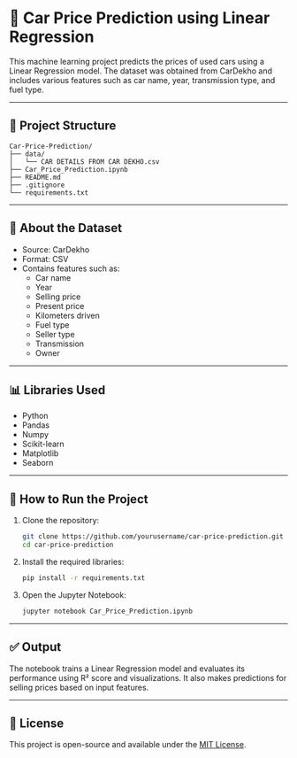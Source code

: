 # 🚗 Car Price Prediction using Linear Regression

This machine learning project predicts the prices of used cars using a Linear Regression model. The dataset was obtained from CarDekho and includes various features such as car name, year, transmission type, and fuel type.

---

## 📁 Project Structure

```
Car-Price-Prediction/
├── data/
│   └── CAR DETAILS FROM CAR DEKHO.csv
├── Car_Price_Prediction.ipynb
├── README.md
├── .gitignore
└── requirements.txt
```

---

## 📘 About the Dataset

- Source: CarDekho
- Format: CSV
- Contains features such as:
  - Car name
  - Year
  - Selling price
  - Present price
  - Kilometers driven
  - Fuel type
  - Seller type
  - Transmission
  - Owner

---

## 📊 Libraries Used

- Python
- Pandas
- Numpy
- Scikit-learn
- Matplotlib
- Seaborn

---

## 🧪 How to Run the Project

1. Clone the repository:
   ```bash
   git clone https://github.com/yourusername/car-price-prediction.git
   cd car-price-prediction
   ```

2. Install the required libraries:
   ```bash
   pip install -r requirements.txt
   ```

3. Open the Jupyter Notebook:
   ```bash
   jupyter notebook Car_Price_Prediction.ipynb
   ```

---

## ✅ Output

The notebook trains a Linear Regression model and evaluates its performance using R² score and visualizations. It also makes predictions for selling prices based on input features.

---

## 📄 License

This project is open-source and available under the [MIT License](LICENSE).
